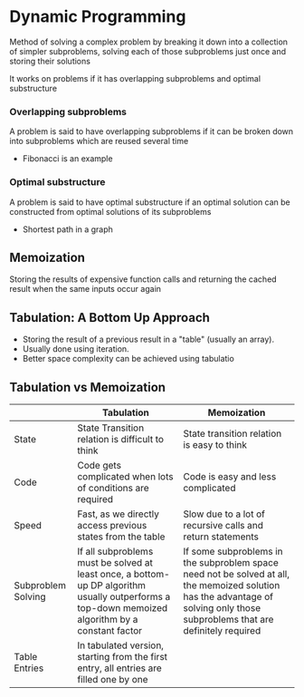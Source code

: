# Dynamic Programming

Method of solving a complex problem by breaking it down into a collection of simpler subproblems, solving each of those subproblems just once and storing their solutions

It works on problems if it has overlapping subproblems and optimal substructure

### Overlapping subproblems

A problem is said to have overlapping subproblems if it can be broken down into subproblems which are reused several time

- Fibonacci is an example

### Optimal substructure

A problem is said to have optimal substructure if an optimal solution can be constructed from optimal solutions of its subproblems

- Shortest path in a graph

## Memoization

Storing the results of expensive function calls and returning the cached result when the same inputs occur again

## Tabulation: A Bottom Up Approach

- Storing the result of a previous result in a "table" (usually an array).
- Usually done using iteration.
- Better space complexity can be achieved using tabulatio

## Tabulation vs Memoization
|                    | Tabulation                                                                                                                                       | Memoization                                                                                                                                                                   |
| ------------------ | ------------------------------------------------------------------------------------------------------------------------------------------------ | ----------------------------------------------------------------------------------------------------------------------------------------------------------------------------- |
| State              | State Transition relation is difficult to think                                                                                                  | State transition relation is easy to think                                                                                                                                    |
| Code               | Code gets complicated when lots of conditions are required                                                                                       | Code is easy and less complicated                                                                                                                                             |
| Speed              | Fast, as we directly access previous states from the table                                                                                       | Slow due to a lot of recursive calls and return statements                                                                                                                    |
| Subproblem Solving | If all subproblems must be solved at least once, a bottom-up DP algorithm usually outperforms a top-down memoized algorithm by a constant factor | If some subproblems in the subproblem space need not be solved at all, the memoized solution has the advantage of solving only those subproblems that are definitely required |
| Table Entries      | In tabulated version, starting from the first entry, all entries are filled one by one                                                           |